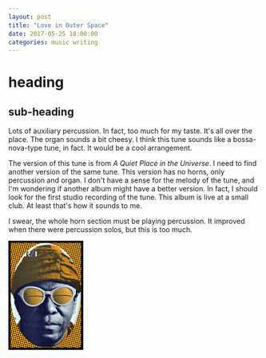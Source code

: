 ```yaml
---
layout: post
title: "Love in Outer Space"
date: 2017-05-25 18:00:00
categories: music writing
---
```


heading
=======

sub-heading
-----------

Lots of auxiliary percussion. In fact, too much for my taste. It's all over the place. The organ sounds a bit cheesy. I think this tune sounds like a bossa-nova-type tune, in fact. It would be a cool arrangement.

The version of this tune is from *A Quiet Place in the Universe*. I need to find another version of the same tune. This version has no horns, only percussion and organ. I don't have a sense for the melody of the tune, and I'm wondering if another album might have a better version. In fact, I should look for the first studio recording of the tune. This album is live at a small club. At least that's how it sounds to me.

I swear, the whole horn section must be playing percussion. It improved when there were percussion solos, but this is too much.

![Sun Ra](150x219_SunRa_rollingstone_head.png)
